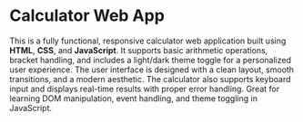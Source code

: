# Calculator Web App

This is a fully functional, responsive calculator web application built using **HTML**, **CSS**, and **JavaScript**. It supports basic arithmetic operations, bracket handling, and includes a light/dark theme toggle for a personalized user experience. The user interface is designed with a clean layout, smooth transitions, and a modern aesthetic. The calculator also supports keyboard input and displays real-time results with proper error handling. Great for learning DOM manipulation, event handling, and theme toggling in JavaScript.

